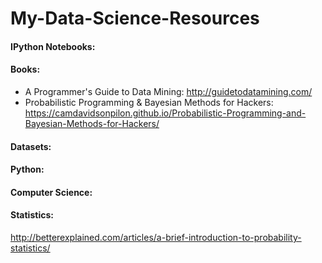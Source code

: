 My-Data-Science-Resources
=========================

#### IPython Notebooks:

#### Books:
- A Programmer's Guide to Data Mining: http://guidetodatamining.com/
- Probabilistic Programming & Bayesian Methods for Hackers: https://camdavidsonpilon.github.io/Probabilistic-Programming-and-Bayesian-Methods-for-Hackers/

#### Datasets:

#### Python:

#### Computer Science:

#### Statistics:
http://betterexplained.com/articles/a-brief-introduction-to-probability-statistics/
